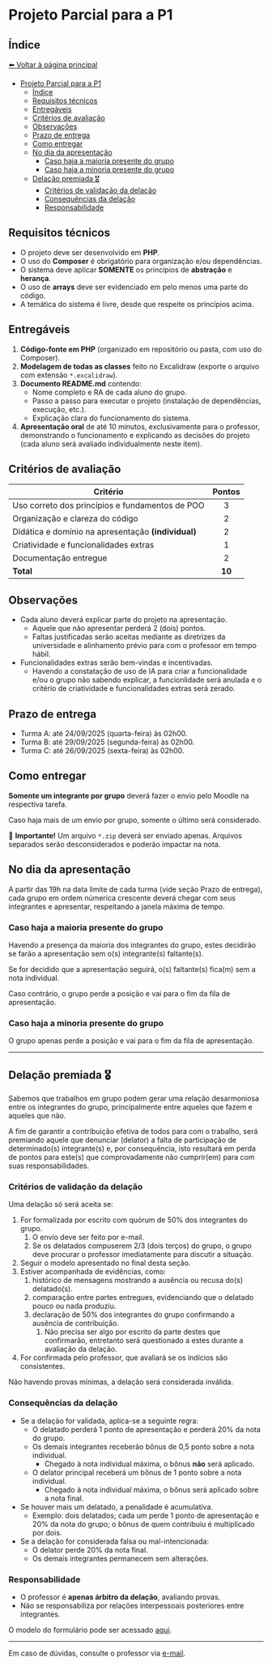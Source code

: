 # Projeto Parcial para a P1

## Índice

[⬅️ Voltar à página principal](../../README.md)

- [Projeto Parcial para a P1](#projeto-parcial-para-a-p1)
  - [Índice](#índice)
  - [Requisitos técnicos](#requisitos-técnicos)
  - [Entregáveis](#entregáveis)
  - [Critérios de avaliação](#critérios-de-avaliação)
  - [Observações](#observações)
  - [Prazo de entrega](#prazo-de-entrega)
  - [Como entregar](#como-entregar)
  - [No dia da apresentação](#no-dia-da-apresentação)
    - [Caso haja a maioria presente do grupo](#caso-haja-a-maioria-presente-do-grupo)
    - [Caso haja a minoria presente do grupo](#caso-haja-a-minoria-presente-do-grupo)
  - [Delação premiada 🎖️](#delação-premiada-️)
    - [Critérios de validação da delação](#critérios-de-validação-da-delação)
    - [Consequências da delação](#consequências-da-delação)
    - [Responsabilidade](#responsabilidade)

## Requisitos técnicos

- O projeto deve ser desenvolvido em **PHP**.
- O uso do **Composer** é obrigatório para organização e/ou dependências.
- O sistema deve aplicar **SOMENTE** os princípios de **abstração** e **herança**.
- O uso de **arrays** deve ser evidenciado em pelo menos uma parte do código.
- A temática do sistema é livre, desde que respeite os princípios acima.

## Entregáveis

1. **Código-fonte em PHP** (organizado em repositório ou pasta, com uso do Composer).
2. **Modelagem de todas as classes** feito no Excalidraw (exporte o arquivo com extensão `*.excalidraw`).
3. **Documento README.md** contendo:
   - Nome completo e RA de cada aluno do grupo.
   - Passo a passo para executar o projeto (instalação de dependências, execução, etc.).
   - Explicação clara do funcionamento do sistema.
4. **Apresentação oral** de até 10 minutos, exclusivamente para o professor, demonstrando o funcionamento e explicando
   as decisões do projeto (cada aluno será avaliado individualmente neste item).

## Critérios de avaliação

| Critério                                            | Pontos |
| --------------------------------------------------- | :----: |
| Uso correto dos princípios e fundamentos de POO     |   3    |
| Organização e clareza do código                     |   2    |
| Didática e domínio na apresentação **(individual)** |   2    |
| Criatividade e funcionalidades extras               |   1    |
| Documentação entregue                               |   2    |
| **Total**                                           | **10** |

## Observações

- Cada aluno deverá explicar parte do projeto na apresentação.
  - Aquele que não apresentar perderá 2 (dois) pontos.
  - Faltas justificadas serão aceitas mediante as diretrizes da universidade e alinhamento prévio para com o professor
    em tempo hábil.
- Funcionalidades extras serão bem-vindas e incentivadas.
  - Havendo a constatação de uso de IA para criar a funcionalidade e/ou o grupo não sabendo explicar, a funcionlidade
    será anulada e o critério de criatividade e funcionalidades extras será zerado.

## Prazo de entrega

- Turma A: até 24/09/2025 (quarta-feira) às 02h00.
- Turma B: até 29/09/2025 (segunda-feira) às 02h00.
- Turma C: até 26/09/2025 (sexta-feira) às 02h00.

## Como entregar

**Somente um integrante por grupo** deverá fazer o envio pelo Moodle na respectiva tarefa.

Caso haja mais de um envio por grupo, somente o último será considerado.

🚨 **Importante!** Um arquivo `*.zip` deverá ser enviado apenas. Arquivos separados serão desconsiderados e poderão
impactar na nota.

## No dia da apresentação

A partir das 19h na data limite de cada turma (vide seção Prazo de entrega), cada grupo em ordem númerica crescente
deverá chegar com seus integrantes e apresentar, respeitando a janela máxima de tempo.

### Caso haja a maioria presente do grupo

Havendo a presença da maioria dos integrantes do grupo, estes decidirão se farão a apresentação sem o(s) integrante(s)
faltante(s).

Se for decidido que a apresentação seguirá, o(s) faltante(s) fica(m) sem a nota individual.

Caso contrário, o grupo perde a posição e vai para o fim da fila de apresentação.

### Caso haja a minoria presente do grupo

O grupo apenas perde a posição e vai para o fim da fila de apresentação.

---

## Delação premiada 🎖️

Sabemos que trabalhos em grupo podem gerar uma relação desarmoniosa entre os integrantes do grupo, principalmente entre
aqueles que fazem e aqueles que não.

A fim de garantir a contribuição efetiva de todos para com o trabalho, será premiando aquele que denunciar (delator) a
falta de participação de determinado(s) integrante(s) e, por consequência, isto resultará em perda de pontos para
este(s) que comprovadamente não cumprir(em) para com suas responsabilidades.

### Critérios de validação da delação

Uma delação só será aceita se:

1. For formalizada por escrito com quórum de 50% dos integrantes do grupo.
   1. O envio deve ser feito por e-mail.
   2. Se os delatados compuserem 2/3 (dois terços) do grupo, o grupo deve procurar o professor imediatamente para
      discutir a situação.
2. Seguir o modelo apresentado no final desta seção.
3. Estiver acompanhada de evidências, como:
   1. histórico de mensagens mostrando a ausência ou recusa do(s) delatado(s).
   2. comparação entre partes entregues, evidenciando que o delatado pouco ou nada produziu.
   3. declaração de 50% dos integrantes do grupo confirmando a ausência de contribuição.
      1. Não precisa ser algo por escrito da parte destes que confirmarão, entretanto será questionado a estes durante a
         avaliação da delação.
4. For confirmada pelo professor, que avaliará se os indícios são consistentes.

Não havendo provas mínimas, a delação será considerada inválida.

### Consequências da delação

- Se a delação for validada, aplica-se a seguinte regra:
  - O delatado perderá 1 ponto de apresentação e perderá 20% da nota do grupo.
  - Os demais integrantes receberão bônus de 0,5 ponto sobre a nota individual.
    - Chegado à nota individual máxima, o bônus **não** será aplicado.
  - O delator principal receberá um bônus de 1 ponto sobre a nota individual.
    - Chegado à nota individual máxima, o bônus será aplicado sobre a nota final.
- Se houver mais um delatado, a penalidade é acumulativa.
  - Exemplo: dois delatados; cada um perde 1 ponto de apresentação e 20% da nota do grupo; o bônus de quem contribuiu é
    multiplicado por dois.
- Se a delação for considerada falsa ou mal-intencionada:
  - O delator perde 20% da nota final.
  - Os demais integrantes permanecem sem alterações.

### Responsabilidade

- O professor é **apenas árbitro da delação**, avaliando provas.
- Não se responsabiliza por relações interpessoais posteriores entre integrantes.

O modelo do formulário pode ser acessado [aqui](delacao-premiada.md).

---

Em caso de dúvidas, consulte o professor via [e-mail](mailto:gustavomarttos@unimar.br).
